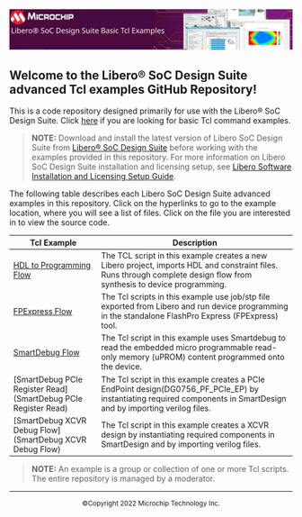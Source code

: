 <div class="header"align="center">
<img src="images/title.svg">
 </div>

## Welcome to the Libero&reg; SoC Design Suite advanced Tcl examples GitHub Repository! 

This is a code repository designed primarily for use with the Libero&reg; SoC Design Suite. Click [here](../Basic-Tcl-Examples/README.md) if you are looking for basic Tcl command examples.

>**NOTE:** Download and install the latest version of Libero SoC Design Suite from [Libero® SoC Design Suite](https://www.microchip.com/en-us/products/fpgas-and-plds/fpga-and-soc-design-tools/fpga/libero-software-later-versions#Download%20Software) before working with the examples provided in this repository. For more information on Libero SoC Design Suite installation and licensing setup, see [Libero Software Installation and Licensing Setup Guide](https://onlinedocs.microchip.com/pr/GUID-2B912F84-D8B3-4DF0-B08E-DA7E8A195A97-en-US-4/index.html).

The following table describes each Libero SoC Design Suite advanced examples in this repository. Click on the hyperlinks to go to the example location, where you will see a list of files. Click on the file you are interested in to view the source code.


|Tcl Example | Description |
|------------|-------------|
|[HDL to Programming Flow](HDL_to_programming_flow)| The TCL script in this example creates a new Libero project, imports HDL and constraint files. Runs through complete design flow from synthesis to device programming.
|[FPExpress Flow](FPExpress_flow)| The Tcl scripts in this example use job/stp file exported from Libero and run device programming in the standalone FlashPro Express (FPExpress) tool.
|[SmartDebug Flow](SmartDebug_flow)| The Tcl script in this example uses Smartdebug to read the embedded micro programmable read-only memory (uPROM) content programmed onto the device.
|[SmartDebug PCIe Register Read](SmartDebug PCIe Register Read)| The Tcl script in this example creates a PCIe EndPoint design(DG0756_PF_PCIe_EP) by instantiating required components in SmartDesign and by importing verilog files.
|[SmartDebug XCVR Debug Flow](SmartDebug XCVR Debug Flow)| The Tcl script in this example creates a XCVR design by instantiating required components in SmartDesign and by importing verilog files.
>**NOTE:** An example is a group or collection of one or more Tcl scripts. The entire repository is managed by a moderator.


<hr/>
<p align="center"><sup>&copy;Copyright 2022 Microchip Technology Inc.</sup></p>
